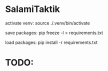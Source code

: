 # SalamiTaktik

activate venv: source ./.venv/bin/activate

save packages: pip freeze -l > requirements.txt 

load packages: pip install -r requirements.txt

# TODO:
